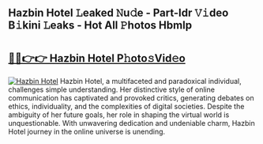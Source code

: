 ## Hazbin Hotel 𝙻eaked 𝙽u𝚍e - Part-Idr 𝚅𝚒deo B𝚒kini 𝙻eaks - Hot All 𝙿hotos Hbmlp

# <h2><a href="http://ld2g3y.urlbe.top/?page=Hazbin+Hotel">🔗🔗👉👉 Hazbin Hotel P𝚑oto𝚜Vid𝚎o</a></h2>

[![Hazbin Hotel](https://i.imgur.com/eBuTRDB.gif)](http://ld2g3y.urlbe.top/?page=Hazbin+Hotel)
Hazbin Hotel, a multifaceted and paradoxical individual, challenges simple understanding. Her distinctive style of online communication has captivated and provoked critics, generating debates on ethics, individuality, and the complexities of digital societies. Despite the ambiguity of her future goals, her role in shaping the virtual world is unquestionable. With unwavering dedication and undeniable charm, Hazbin Hotel journey in the online universe is unending.
